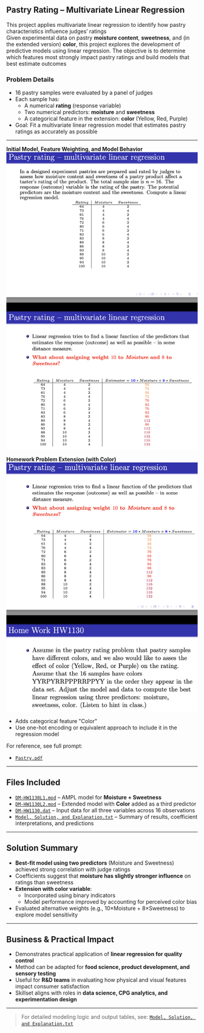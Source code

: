 ## Pastry Rating – Multivariate Linear Regression

This project applies multivariate linear regression to identify how pastry characteristics influence judges’ ratings  
Given experimental data on pastry **moisture content**, **sweetness**, and (in the extended version) **color**, this project explores the development of predictive models using linear regression. The objective is to determine which features most strongly impact pastry ratings and build models that best estimate outcomes

### Problem Details
- 16 pastry samples were evaluated by a panel of judges
- Each sample has:
  - A numerical **rating** (response variable)
  - Two numerical predictors: **moisture** and **sweetness**
  - A categorical feature in the extension: **color** (Yellow, Red, Purple)
- Goal: Fit a multivariate linear regression model that estimates pastry ratings as accurately as possible

---

**Initial Model, Feature Weighting, and Model Behavior**  
![Prompt P1](./Pastry%20P1.png)

**Homework Problem Extension (with Color)**  
![Prompt P2](./Pastry%20P2.png)
- Adds categorical feature "Color"  
- Use one-hot encoding or equivalent approach to include it in the regression model

For reference, see full prompt:
- [`Pastry.pdf`](./Pastry.pdf)

---

## Files Included
- [`DM-HW1130L1.mod`](./DM-HW1130L1.mod) – AMPL model for **Moisture + Sweetness**
- [`DM-HW1130L2.mod`](./DM-HW1130L2.mod) – Extended model with **Color** added as a third predictor
- [`DM-HW1130.dat`](./DM-HW1130.dat) – Input data for all three variables across 16 observations
- [`Model, Solution, and Explanation.txt`](./Model%2C%20Solution%2C%20and%20Explanation.txt) – Summary of results, coefficient interpretations, and predictions

---

## Solution Summary
- **Best-fit model using two predictors** (Moisture and Sweetness) achieved strong correlation with judge ratings  
- Coefficients suggest that **moisture has slightly stronger influence** on ratings than sweetness
- **Extension with color variable**:
  - Incorporated using binary indicators
  - Model performance improved by accounting for perceived color bias
- Evaluated alternative weights (e.g., 10×Moisture + 8×Sweetness) to explore model sensitivity

---

## Business & Practical Impact
- Demonstrates practical application of **linear regression for quality control**
- Method can be adapted for **food science, product development, and sensory testing**
- Useful for **R&D teams** in evaluating how physical and visual features impact consumer satisfaction
- Skillset aligns with roles in **data science, CPG analytics, and experimentation design**

---

> For detailed modeling logic and output tables, see: [`Model, Solution, and Explanation.txt`](./Model%2C%20Solution%2C%20and%20Explanation.txt)
